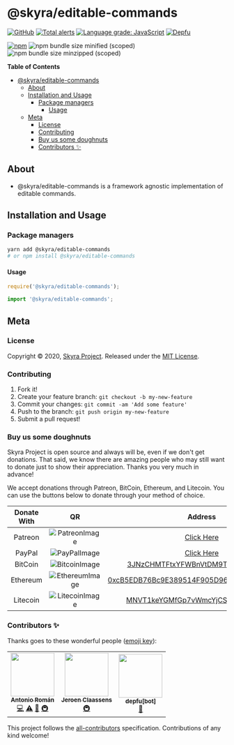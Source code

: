 # @skyra/editable-commands

[![GitHub](https://img.shields.io/github/license/skyra-project/editable-commands)](https://github.com/skyra-project/editable-commands/blob/main/LICENSE.md)
[![Total alerts](https://img.shields.io/lgtm/alerts/g/skyra-project/editable-commands.svg?logo=lgtm&logoWidth=18)](https://lgtm.com/projects/g/skyra-project/editable-commands/alerts/)
[![Language grade: JavaScript](https://img.shields.io/lgtm/grade/javascript/g/skyra-project/editable-commands.svg?logo=lgtm&logoWidth=18)](https://lgtm.com/projects/g/skyra-project/editable-commands/context:javascript)
[![Depfu](https://badges.depfu.com/badges/e367f2c68b857253ca23e1e8d73d1e14/count.svg)](https://depfu.com/github/skyra-project/editable-commands?project_id=14147)

[![npm](https://img.shields.io/npm/v/@skyra/editable-commands?color=crimson&label=NPM&logo=npm&style=flat-square)](https://www.npmjs.com/package/@skyra/editable-commands)
![npm bundle size minified (scoped)](https://img.shields.io/bundlephobia/min/@skyra/editable-commands?label=minified&logo=webpack)
![npm bundle size minzipped (scoped)](https://img.shields.io/bundlephobia/minzip/@skyra/editable-commands?label=minified&logo=webpack)

**Table of Contents**

-   [@skyra/editable-commands](#skyraeditable-commands)
    -   [About](#about)
    -   [Installation and Usage](#installation-and-usage)
        -   [Package managers](#package-managers)
            -   [Usage](#usage)
    -   [Meta](#meta)
        -   [License](#license)
        -   [Contributing](#contributing)
        -   [Buy us some doughnuts](#buy-us-some-doughnuts)
        -   [Contributors ✨](#contributors-%E2%9C%A8)

## About

-   @skyra/editable-commands is a framework agnostic implementation of editable commands.

## Installation and Usage

### Package managers

```bash
yarn add @skyra/editable-commands
# or npm install @skyra/editable-commands
```

#### Usage

```js
require('@skyra/editable-commands');
```

```ts
import '@skyra/editable-commands';
```

## Meta

### License

Copyright © 2020, [Skyra Project](https://github.com/skyra-project).
Released under the [MIT License](LICENSE.md).

### Contributing

1. Fork it!
1. Create your feature branch: `git checkout -b my-new-feature`
1. Commit your changes: `git commit -am 'Add some feature'`
1. Push to the branch: `git push origin my-new-feature`
1. Submit a pull request!

### Buy us some doughnuts

Skyra Project is open source and always will be, even if we don't get donations. That said, we know there are amazing people who
may still want to donate just to show their appreciation. Thanks you very much in advance!

We accept donations through Patreon, BitCoin, Ethereum, and Litecoin. You can use the buttons below to donate through your method of choice.

| Donate With |         QR         |                                                                  Address                                                                  |
| :---------: | :----------------: | :---------------------------------------------------------------------------------------------------------------------------------------: |
|   Patreon   | ![PatreonImage][]  |                                               [Click Here](https://www.patreon.com/kyranet)                                               |
|   PayPal    |  ![PayPalImage][]  |                     [Click Here](https://www.paypal.com/cgi-bin/webscr?cmd=_s-xclick&hosted_button_id=CET28NRZTDQ8L)                      |
|   BitCoin   | ![BitcoinImage][]  |         [3JNzCHMTFtxYFWBnVtDM9Tt34zFbKvdwco](bitcoin:3JNzCHMTFtxYFWBnVtDM9Tt34zFbKvdwco?amount=0.01&label=Skyra%20Discord%20Bot)          |
|  Ethereum   | ![EthereumImage][] | [0xcB5EDB76Bc9E389514F905D9680589004C00190c](ethereum:0xcB5EDB76Bc9E389514F905D9680589004C00190c?amount=0.01&label=Skyra%20Discord%20Bot) |
|  Litecoin   | ![LitecoinImage][] |         [MNVT1keYGMfGp7vWmcYjCS8ntU8LNvjnqM](litecoin:MNVT1keYGMfGp7vWmcYjCS8ntU8LNvjnqM?amount=0.01&label=Skyra%20Discord%20Bot)         |

[patreonimage]: https://cdn.skyra.pw/gh-assets/patreon.png
[paypalimage]: https://cdn.skyra.pw/gh-assets/paypal.png
[bitcoinimage]: https://cdn.skyra.pw/gh-assets/bitcoin.png
[ethereumimage]: https://cdn.skyra.pw/gh-assets/ethereum.png
[litecoinimage]: https://cdn.skyra.pw/gh-assets/litecoin.png

### Contributors ✨

Thanks goes to these wonderful people ([emoji key](https://allcontributors.org/docs/en/emoji-key)):

<!-- ALL-CONTRIBUTORS-LIST:START - Do not remove or modify this section -->
<!-- prettier-ignore-start -->
<!-- markdownlint-disable -->
<table>
  <tr>
    <td align="center"><a href="https://github.com/kyranet"><img src="https://avatars0.githubusercontent.com/u/24852502?v=4?s=100" width="100px;" alt=""/><br /><sub><b>Antonio Román</b></sub></a><br /><a href="https://github.com/skyra-project/editable-commands/commits?author=kyranet" title="Code">💻</a> <a href="https://github.com/skyra-project/editable-commands/commits?author=kyranet" title="Tests">⚠️</a> <a href="#ideas-kyranet" title="Ideas, Planning, & Feedback">🤔</a> <a href="#infra-kyranet" title="Infrastructure (Hosting, Build-Tools, etc)">🚇</a></td>
    <td align="center"><a href="https://favware.tech/"><img src="https://avatars3.githubusercontent.com/u/4019718?v=4?s=100" width="100px;" alt=""/><br /><sub><b>Jeroen Claassens</b></sub></a><br /><a href="#infra-Favna" title="Infrastructure (Hosting, Build-Tools, etc)">🚇</a></td>
    <td align="center"><a href="https://github.com/apps/depfu"><img src="https://avatars3.githubusercontent.com/in/715?v=4?s=100" width="100px;" alt=""/><br /><sub><b>depfu[bot]</b></sub></a><br /><a href="#maintenance-depfu[bot]" title="Maintenance">🚧</a></td>
  </tr>
</table>

<!-- markdownlint-restore -->
<!-- prettier-ignore-end -->

<!-- ALL-CONTRIBUTORS-LIST:END -->

This project follows the [all-contributors](https://github.com/all-contributors/all-contributors) specification. Contributions of any kind welcome!
